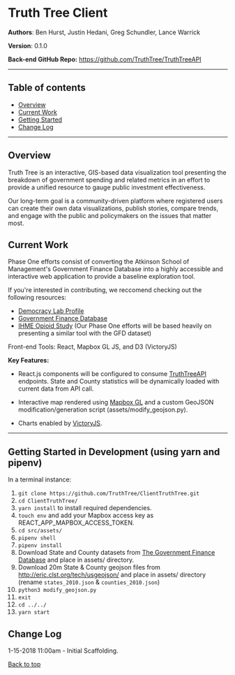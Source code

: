 <a id="top"></a>

# Truth Tree Client

**Authors**: Ben Hurst, Justin Hedani, Greg Schundler, Lance Warrick

**Version**: 0.1.0


**Back-end GitHub Repo:** 
https://github.com/TruthTree/TruthTreeAPI
___

## Table of contents

* [Overview](#overview)
* [Current Work](#current-work)
* [Getting Started](#getting-started)
* [Change Log](#change-log)

___

<a id="overview"></a>

## Overview

Truth Tree is an interactive, GIS-based data visualization tool presenting the breakdown of government spending and related metrics in an effort to provide a unified resource to gauge public investment effectiveness.

Our long-term goal is a community-driven platform where registered users can create their own data visualizations, publish stories, compare trends, and engage with the public and policymakers on the issues that matter most.

<a id="current-work"></a>

## Current Work

Phase One efforts consist of converting the Atkinson School of Management's Government Finance Database into a highly accessible and interactive web application to provide a baseline exploration tool.

If you're interested in contributing, we reccomend checking out the following resources:
- [Democracy Lab Profile](https://www.democracylab.org/index/?section=AboutProject&id=69)
- [Government Finance Database](http://willamette.edu/mba/research-impact/public-datasets/index.html)
- [IHME Opioid Study](https://github.com/benbenbuhben/client_opioid_study) (Our Phase One efforts will be based heavily on presenting a similar tool with the GFD dataset)

Front-end Tools: React, Mapbox GL JS, and D3 (VictoryJS)

**Key Features:**

* React.js components will be configured to consume [TruthTreeAPI](https://github.com/TruthTree/TruthTreeAPI) endpoints. State and County statistics will be dynamically loaded with current data from API call.

* Interactive map rendered using [Mapbox GL](https://www.mapbox.com/mapbox-gl-js/api/) and a custom GeoJSON modification/generation script (assets/modify_geojson.py).

* Charts enabled by [VictoryJS](https://formidable.com/open-source/victory/).

___

<a id="getting-started"></a>

## Getting Started in Development (using yarn and pipenv)

In a terminal instance:

1. ```git clone https://github.com/TruthTree/ClientTruthTree.git```
2. ```cd ClientTruthTree/```
3. ```yarn install``` to install required dependencies.
4. ```touch env``` and add your Mapbox access key as REACT_APP_MAPBOX_ACCESS_TOKEN.
5. ```cd src/assets/```
6. ```pipenv shell```
7. ```pipenv install```
8. Download State and County datasets from [The Government Finance Database](http://willamette.edu/mba/research-impact/public-datasets/index.html) and place in assets/ directory.
9. Download 20m State & County geojson files from http://eric.clst.org/tech/usgeojson/ and place in assets/ directory (rename ```states_2010.json``` & ```counties_2010.json```)
10. ```python3 modify_geojson.py```
11. ```exit```
12. ```cd ../../```
13. ```yarn start```

<a id="change-log"></a> 

## Change Log

1-15-2018 11:00am - Initial Scaffolding.


[Back to top](#top)
